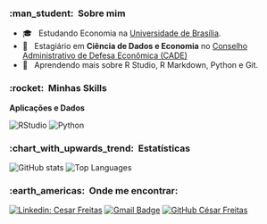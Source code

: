 <h3> :man_student: &nbsp;Sobre mim </h3>

- 🎓 &nbsp; Estudando Economia na <a href="http://www.economia.unb.br/">Universidade de Brasília</a>.
- 💼 &nbsp; Estagiário em **Ciência de Dados e Economia** no <a href="https://www.gov.br/cade/pt-br/pagina-inicial">Conselho Administrativo de Defesa Econômica (CADE)</a>
- 🌱 &nbsp; Aprendendo mais sobre R Studio, R Markdown, Python e Git.

<h3> :rocket: &nbsp;Minhas Skills </h3>

**Aplicações e Dados**

  ![RStudio](https://img.shields.io/badge/R-276DC3?style=for-the-badge&logo=r&logoColor=white)
  ![Python](https://img.shields.io/badge/Python-14354C?style=for-the-badge&logo=python&logoColor=white)

<h3> :chart_with_upwards_trend: &nbsp;Estatísticas </h3>

  ![GitHub stats](https://github-readme-stats.vercel.app/api?username=ocesarfreitas&hide=contribs,prs&count_private=true&show_icons=true&theme=dracula&hide_border=true)
  ![Top Languages](https://github-readme-stats.vercel.app/api/top-langs/?username=ocesarfreitas&layout=compact&theme=dracula&hide_border=true)


<h3> :earth_americas: &nbsp;Onde me encontrar: </h3> 

[![Linkedin: Cesar Freitas](https://img.shields.io/badge/-cesarfreitasalbuquerque-blue?style=flat-square&logo=Linkedin&logoColor=white&link=https://www.linkedin.com/in/cesarfreitasalbuquerque/)](https://www.linkedin.com/in/cesarfreitasalbuquerque/)
[![Gmail Badge](https://img.shields.io/badge/-cesarfreitasalbuquerque@email.com-006bed?style=flat-square&logo=Gmail&logoColor=white&link=mailto:cesarfreitasalbuquerque@gmail.com)](mailto:cesarfreitasalbuquerque@gmail.com)
[![GitHub César Freitas]( https://img.shields.io/github/followers/ocesarfreitas?label=follow&style=social)](https://github.com/ocesarfreitas)
